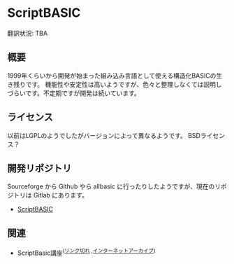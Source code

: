 # ScriptBASIC

翻訳状況: TBA

## 概要
1999年くらいから開発が始まった組み込み言語として使える構造化BASICの生き残りです。
機能性や安定性は高いようですが、色々と整理しなくては説明しづらいです。不定期ですが開発は続いています。

## ライセンス
以前はLGPLのようでしたがバージョンによって異なるようです。
BSDライセンス？

## 開発リポジトリ
Sourceforge から Github やら allbasic に行ったりしたようですが、現在のリポジトリは Gitlab にあります。

 * [ScriptBASIC](https://gitlab.com/scriptbasic)

## 関連
* ScriptBasic講座<sup>([リンク切れ](http://ume-labo.com/scriptbasic/) ,[インターネットアーカイブ]())</sup>
